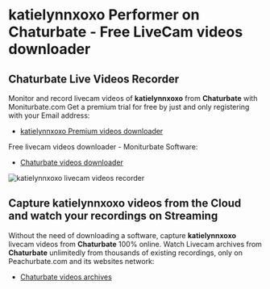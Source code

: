 # katielynnxoxo Performer on Chaturbate - Free LiveCam videos downloader

## Chaturbate Live Videos Recorder

Monitor and record livecam videos of **katielynnxoxo** from **Chaturbate** with Moniturbate.com
Get a premium trial for free by just and only registering with your Email address:
* [katielynnxoxo Premium videos downloader](https://moniturbate.com/request-demo-licence-key.html)

Free livecam videos downloader - Moniturbate Software:
* [Chaturbate videos downloader](https://moniturbate.com/moniturbate-download-software.html)

![katielynnxoxo livecam videos recorder](https://peachurnet.com/templates/moniturbate-software.png)


## Capture katielynnxoxo videos from the Cloud and watch your recordings on Streaming

Without the need of downloading a software, capture **katielynnxoxo** livecam videos from **Chaturbate** 100% online.
Watch Livecam archives from **Chaturbate** unlimitedly from thousands of existing recordings, only on Peachurbate.com and its websites network:
* [Chaturbate videos archives](https://peachurnet.com/)